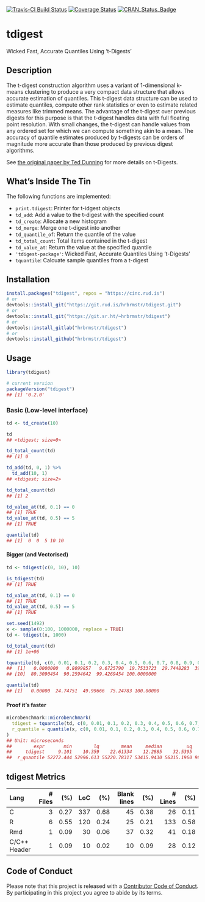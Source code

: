 
[![Travis-CI Build
Status](https://travis-ci.org/hrbrmstr/tdigest.svg?branch=master)](https://travis-ci.org/hrbrmstr/tdigest)
[![Coverage
Status](https://codecov.io/gh/hrbrmstr/tdigest/branch/master/graph/badge.svg)](https://codecov.io/gh/hrbrmstr/tdigest)
[![CRAN\_Status\_Badge](https://www.r-pkg.org/badges/version/tdigest)](https://cran.r-project.org/package=tdigest)

# tdigest

Wicked Fast, Accurate Quantiles Using ‘t-Digests’

## Description

The t-digest construction algorithm uses a variant of 1-dimensional
k-means clustering to produce a very compact data structure that allows
accurate estimation of quantiles. This t-digest data structure can be
used to estimate quantiles, compute other rank statistics or even to
estimate related measures like trimmed means. The advantage of the
t-digest over previous digests for this purpose is that the t-digest
handles data with full floating point resolution. With small changes,
the t-digest can handle values from any ordered set for which we can
compute something akin to a mean. The accuracy of quantile estimates
produced by t-digests can be orders of magnitude more accurate than
those produced by previous digest algorithms.

See [the original paper by Ted
Dunning](https://raw.githubusercontent.com/tdunning/t-digest/master/docs/t-digest-paper/histo.pdf)
for more details on t-Digests.

## What’s Inside The Tin

The following functions are implemented:

  - `print.tdigest`: Printer for t-idgest objects
  - `td_add`: Add a value to the t-digest with the specified count
  - `td_create`: Allocate a new histogram
  - `td_merge`: Merge one t-digest into another
  - `td_quantile_of`: Return the quantile of the value
  - `td_total_count`: Total items contained in the t-digest
  - `td_value_at`: Return the value at the specified quantile
  - `'tdigest-package'`: Wicked Fast, Accurate Quantiles Using
    ‘t-Digests’
  - `tquantile`: Calcuate sample quantiles from a t-digest

## Installation

``` r
install.packages("tdigest", repos = "https://cinc.rud.is")
# or
devtools::install_git("https://git.rud.is/hrbrmstr/tdigest.git")
# or
devtools::install_git("https://git.sr.ht/~hrbrmstr/tdigest")
# or
devtools::install_gitlab("hrbrmstr/tdigest")
# or
devtools::install_github("hrbrmstr/tdigest")
```

## Usage

``` r
library(tdigest)

# current version
packageVersion("tdigest")
## [1] '0.2.0'
```

### Basic (Low-level interface)

``` r
td <- td_create(10)

td
## <tdigest; size=0>

td_total_count(td)
## [1] 0

td_add(td, 0, 1) %>% 
  td_add(10, 1)
## <tdigest; size=2>

td_total_count(td)
## [1] 2

td_value_at(td, 0.1) == 0
## [1] TRUE
td_value_at(td, 0.5) == 5
## [1] TRUE

quantile(td)
## [1]  0  0  5 10 10
```

#### Bigger (and Vectorised)

``` r
td <- tdigest(c(0, 10), 10)

is_tdigest(td)
## [1] TRUE

td_value_at(td, 0.1) == 0
## [1] TRUE
td_value_at(td, 0.5) == 5
## [1] TRUE

set.seed(1492)
x <- sample(0:100, 1000000, replace = TRUE)
td <- tdigest(x, 1000)

td_total_count(td)
## [1] 1e+06

tquantile(td, c(0, 0.01, 0.1, 0.2, 0.3, 0.4, 0.5, 0.6, 0.7, 0.8, 0.9, 0.99, 1))
##  [1]   0.0000000   0.8099857   9.6725790  19.7533723  29.7448283  39.7544675  49.9966628  60.0235148  70.2067574
## [10]  80.3090454  90.2594642  99.4269454 100.0000000

quantile(td)
## [1]   0.00000  24.74751  49.99666  75.24783 100.00000
```

#### Proof it’s faster

``` r
microbenchmark::microbenchmark(
  tdigest = tquantile(td, c(0, 0.01, 0.1, 0.2, 0.3, 0.4, 0.5, 0.6, 0.7, 0.8, 0.9, 0.99, 1)),
  r_quantile = quantile(x, c(0, 0.01, 0.1, 0.2, 0.3, 0.4, 0.5, 0.6, 0.7, 0.8, 0.9, 0.99, 1))
)
## Unit: microseconds
##        expr       min        lq        mean     median         uq       max neval cld
##     tdigest     9.101    10.359    22.61334    12.2885    32.5395   102.195   100  a 
##  r_quantile 52272.444 52996.613 55220.78317 53415.9430 56315.1960 96316.699   100   b
```

## tdigest Metrics

| Lang         | \# Files |  (%) | LoC |  (%) | Blank lines |  (%) | \# Lines |  (%) |
| :----------- | -------: | ---: | --: | ---: | ----------: | ---: | -------: | ---: |
| C            |        3 | 0.27 | 337 | 0.68 |          45 | 0.38 |       26 | 0.11 |
| R            |        6 | 0.55 | 120 | 0.24 |          25 | 0.21 |      133 | 0.58 |
| Rmd          |        1 | 0.09 |  30 | 0.06 |          37 | 0.32 |       41 | 0.18 |
| C/C++ Header |        1 | 0.09 |  10 | 0.02 |          10 | 0.09 |       28 | 0.12 |

## Code of Conduct

Please note that this project is released with a [Contributor Code of
Conduct](CONDUCT.md). By participating in this project you agree to
abide by its terms.
